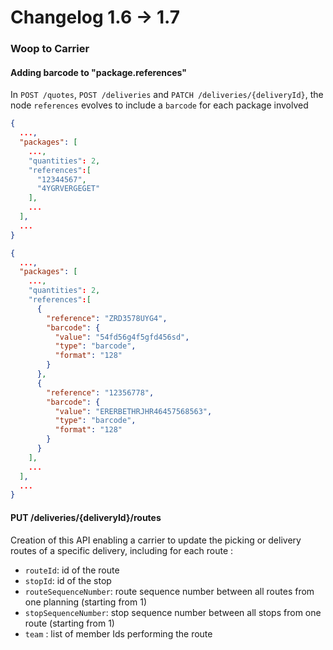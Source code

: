 # Changelog 1.6 -> 1.7

### Woop to Carrier

#### Adding barcode to "package.references"

In `POST /quotes`, `POST /deliveries` and `PATCH /deliveries/{deliveryId}`, the node `references` evolves to include a `barcode` for each package involved

<!--
type: tab
title: 1.6.0
-->

```json
{
  ...,
  "packages": [
    ...,
    "quantities": 2,
    "references":[
      "12344567",
      "4YGRVERGEGET"
    ],
    ...
  ],
  ...
}
```

<!--
type: tab
title: 1.7.0
-->

```json
{
  ...,
  "packages": [
    ...,
    "quantities": 2,
    "references":[
      {
        "reference": "ZRD3578UYG4",
        "barcode": {
          "value": "54fd56g4f5gfd456sd",
          "type": "barcode",
          "format": "128"
        }
      },
      {
        "reference": "12356778",
        "barcode": {
          "value": "ERERBETHRJHR46457568563",
          "type": "barcode",
          "format": "128"
        }
      }
    ],
    ...
  ],
  ...
}
```

<!-- type: tab-end -->

#### PUT /deliveries/{deliveryId}/routes

Creation of this API enabling a carrier to update the picking or delivery routes of a specific delivery, including for each route :

- `routeId`: id of the route
- `stopId`: id of the stop
- `routeSequenceNumber`: route sequence number between all routes from one planning (starting from 1)
- `stopSequenceNumber`: stop sequence number between all stops from one route (starting from 1)
- `team` : list of member Ids performing the route